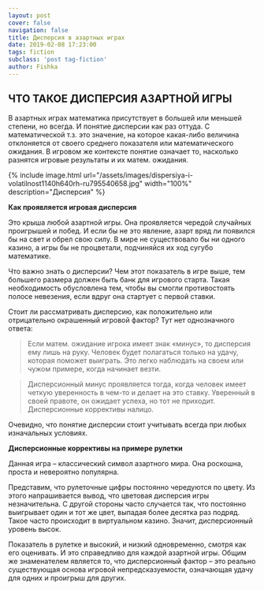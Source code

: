 ```yaml
---
layout: post
cover: false
navigation: false
title: Дисперсия в азартных играх
date: 2019-02-08 17:23:00
tags: fiction
subclass: 'post tag-fiction'
author: Fishka
---
```


## ЧТО ТАКОЕ ДИСПЕРСИЯ АЗАРТНОЙ ИГРЫ

В азартных играх математика присутствует в большей или меньшей степени, но всегда. И понятие дисперсии как раз оттуда. С математической т.з. это значение, на которое какая-либо величина отклоняется от своего среднего показателя или математического ожидания. В игровом же контексте понятие означает то, насколько разнятся игровые результаты и их матем. ожидания. 

{% include image.html url="/assets/images/dispersiya-i-volatilnost1140h640rh-ru795540658.jpg" width="100%" description="Дисперсия" %}

**Как проявляется игровая дисперсия**

Это крыша любой азартной игры. Она проявляется чередой случайных проигрышей и побед. И если бы не это явление, азарт вряд ли появился бы на свет и обрел свою силу. В мире не существовало бы ни одного казино, а игры бы не процветали, подчиняйся их ход сугубо математике. 

Что важно знать о дисперсии? Чем этот показатель в игре выше, тем большего размера должен быть банк для игрового старта. Такая необходимость обусловлена тем, чтобы вы смогли противостоять полосе невезения, если вдруг она стартует с первой ставки.

Стоит ли рассматривать дисперсию, как положительно или отрицательно окрашенный игровой фактор? Тут нет однозначного ответа: 

> Если матем. ожидание игрока имеет знак «минус», то дисперсия ему лишь на руку. Человек будет полагаться только на удачу, которая поможет выиграть. Это легко наблюдать на своем или чужом примере, когда начинает везти.

> Дисперсионный минус проявляется тогда, когда человек имеет четкую уверенность в чем-то и делает на это ставку. Уверенный в своей правоте, он ожидает успеха, но тот не приходит. Дисперсионные коррективы налицо.

Очевидно, что понятие дисперсии стоит учитывать всегда при любых изначальных условиях. 

**Дисперсионные коррективы на примере рулетки**

Данная игра – классический символ азартного мира. Она роскошна, проста и невероятно популярна. 

Представим, что рулеточные цифры постоянно чередуются по цвету. Из этого напрашивается вывод, что цветовая дисперсия игры незначительна. С другой стороны часто случается так, что постоянно выигрывает один и тот же цвет, выпадая более десятка раз подряд. Такое часто происходит в виртуальном казино. Значит, дисперсионный уровень высок. 

Показатель в рулетке и высокий, и низкий одновременно, смотря как его оценивать. И это справедливо для каждой азартной игры. Общим же знаменателем является то, что дисперсионный фактор – это реально существующая основа игровой непредсказуемости, означающая удачу для одних и проигрыш для других. 